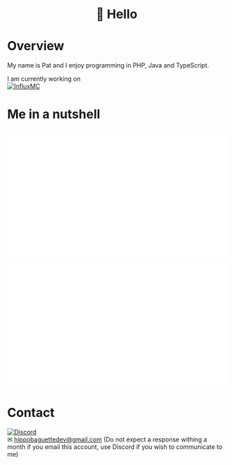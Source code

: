 ### <h1 align="center"> 👋 Hello </h1>

<!--
**HippoBaguette/HippoBaguette** is a ✨ _special_ ✨ repository because its `README.md` (this file) appears on your GitHub profile.
-->
# Overview

My name is Pat and I enjoy programming in PHP, Java and TypeScript. 

I am currently working on  
[![InfluxMC](https://media.discordapp.net/attachments/822396515582345257/835100274409734144/InfluxMC_Badge.png)](http://github.com/InfluxMC)  
  
# Me in a nutshell

<a href="https://github.com/jstrieb/github-stats">

![](https://github.com/HippoBaguette/HippoBaguette/blob/master/generated/overview.svg)
![](https://github.com/HippoBaguette/HippoBaguette/blob/master/generated/languages.svg)

</a>

# Contact
[![Discord](https://img.shields.io/badge/Discord-Hipposuarus%230665-orange?logo=discord&style=for-the-badge)](https://discord.com/)  
✉ hippobaguettedev@gmail.com  (Do not expect a response withing a month if you email this account, use Discord if you wish to communicate to me)
